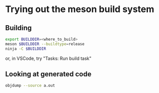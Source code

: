# Trying out the meson build system

## Building

```bash
export BUILDDIR=<where_to_build>
meson $BUILDDIR --buildtype=release
ninja -C $BUILDDIR
```

or, in VSCode, try "Tasks: Run build task"

## Looking at generated code

```bash
objdump --source a.out
```